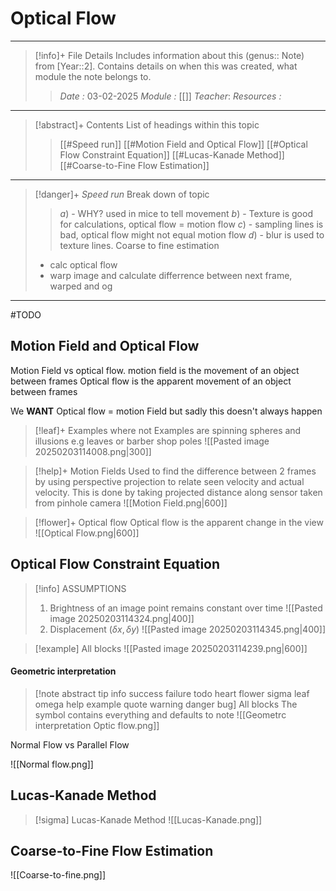 # Optical Flow
---
> [!info]+ File Details
> Includes information about this (genus:: Note) from [Year::2]. Contains details on when this was created, what module the note belongs to.
> > *Date :*  03-02-2025
> > *Module :* [[]]
> > *Teacher*: 
> > *Resources :*

---
> [!abstract]+ Contents
> List of headings within this topic
> > [[#Speed run]]
> [[#Motion Field and Optical Flow]]
> [[#Optical Flow Constraint Equation]]
> [[#Lucas-Kanade Method]]
> [[#Coarse-to-Fine Flow Estimation]]

--- 
> [!danger]+ *Speed run*
> Break down of topic 
> > $a)$ -  WHY? used in mice to tell movement
> $b)$ - Texture is good for calculations,  optical flow = motion flow
> $c)$ - sampling lines is bad, optical flow might not equal motion flow
> $d)$ - blur is used to texture lines.
> Coarse to fine estimation
> - calc optical flow
> - warp image and calculate differrence between next frame, warped and og


---

#TODO 
## Motion Field and Optical Flow 

Motion Field vs optical flow. 
motion field is the movement of an object between frames
Optical flow is the apparent movement of an object between frames

We **WANT** Optical flow = motion Field but sadly this doesn't always happen

> [!leaf]+  Examples where not
> Examples are spinning spheres and illusions e.g leaves or barber shop poles
> ![[Pasted image 20250203114008.png|300]]

> [!help]+  Motion Fields 
> Used to find the difference between 2 frames by using perspective projection to relate seen velocity and actual velocity.
> This is done by taking projected distance along sensor taken from pinhole camera 
>  ![[Motion Field.png|600]]

> [!flower]+  Optical flow
> Optical flow is the apparent change in the view 
![[Optical Flow.png|600]]


## Optical Flow Constraint Equation 


> [!info] ASSUMPTIONS
> 1. Brightness of an image point remains constant over time
> ![[Pasted image 20250203114324.png|400]]
> 1. Displacement $(\delta x,\delta y)$
> ![[Pasted image 20250203114345.png|400]]


> [!example] All blocks
> ![[Pasted image 20250203114239.png|600]]



#### Geometric interpretation


> [!note abstract tip info success failure todo heart flower sigma leaf omega help example quote warning danger bug] All blocks
> The symbol contains everything and defaults to note
> ![[Geometrc interpretation Optic flow.png]]


Normal Flow vs Parallel Flow

![[Normal flow.png]]
## Lucas-Kanade Method 

> [!sigma] Lucas-Kanade Method 
> ![[Lucas-Kanade.png]]



## Coarse-to-Fine Flow Estimation

![[Coarse-to-fine.png]]